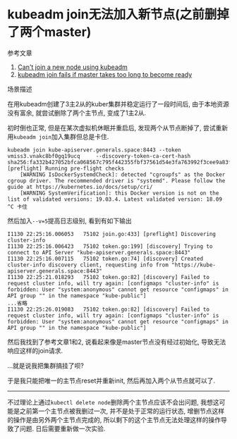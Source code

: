 # kubeadm join无法加入新节点(之前删掉了两个master)

参考文章

1. [Can't join a new node using kubeadm](https://github.com/kubernetes-sigs/kubespray/issues/4117#issuecomment-471232465)
2. [kubeadm join fails if master takes too long to become ready](https://github.com/kubernetes/kubernetes/issues/66768)

场景描述

在用kubeadm创建了3主2从的kuber集群并稳定运行了一段时间后, 由于本地资源没有富余, 就尝试删除了两个主节点, 变成了1主2从.

初时倒也正常, 但是在某次虚拟机休眠并重启后, 发现两个从节点断掉了, 尝试重新用`kubeadm join`加入集群但总是卡住.

```log
kubeadm join kube-apiserver.generals.space:8443 --token vmiss3.vnakc8bf0gq19ucq     --discovery-token-ca-cert-hash sha256:fa332b427052bfca068567c795f442355fbf37561d54e3fa763992f3cee9a83f
[preflight] Running pre-flight checks
	[WARNING IsDockerSystemdCheck]: detected "cgroupfs" as the Docker cgroup driver. The recommended driver is "systemd". Please follow the guide at https://kubernetes.io/docs/setup/cri/
	[WARNING SystemVerification]: this Docker version is not on the list of validated versions: 19.03.4. Latest validated version: 18.09
^C 卡住
```

然后加入`--v=5`提高日志级别, 看到有如下输出

```log
I1130 22:25:16.006053   75102 join.go:433] [preflight] Discovering cluster-info
I1130 22:25:16.006423   75102 token.go:199] [discovery] Trying to connect to API Server "kube-apiserver.generals.space:8443"
I1130 22:25:16.007115   75102 token.go:74] [discovery] Created cluster-info discovery client, requesting info from "https://kube-apiserver.generals.space:8443"
I1130 22:25:21.018293   75102 token.go:82] [discovery] Failed to request cluster info, will try again: [configmaps "cluster-info" is forbidden: User "system:anonymous" cannot get resource "configmaps" in API group "" in the namespace "kube-public"]
...省略
I1130 22:25:26.019083   75102 token.go:82] [discovery] Failed to request cluster info, will try again: [configmaps "cluster-info" is forbidden: User "system:anonymous" cannot get resource "configmaps" in API group "" in the namespace "kube-public"]
```

然后我找到了参考文章1和2, 说看起来像是master节点没有经过初始化, 导致无法响应这样的join请求.

...就是说我把集群搞挂了呗?

于是我只能把唯一的主节点reset并重新init, 然后再加入两个从节点就可以了.

------

不过理论上通过`kubectl delete node`删除两个主节点应该不会出问题, 我想这可能是之前第一个主节点被我删过一次, 并不是处于正常的运行状态, 增删节点这样的操作是由另外两个主节点完成的, 所以剩下的这个主节点无法处理这样的操作导致了问题. 日后需要重新做一次实验.
